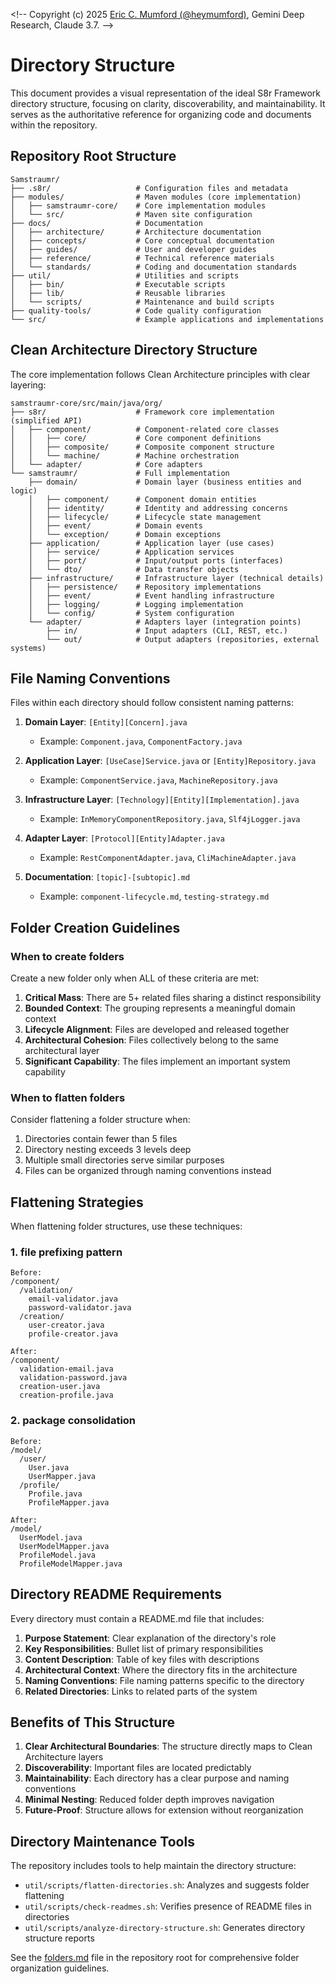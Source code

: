 <!--
Copyright (c) 2025 Eric C. Mumford (@heymumford)

This software was developed with analytical assistance from AI tools 
including Claude 3.7 Sonnet, Claude Code, and Google Gemini Deep Research,
which were used as paid services. All intellectual property rights 
remain exclusively with the copyright holder listed above.

Licensed under the Mozilla Public License 2.0
-->

<\!-- 
Copyright (c) 2025 [Eric C. Mumford (@heymumford)](https://github.com/heymumford), Gemini Deep Research, Claude 3.7.
-->

# Directory Structure

This document provides a visual representation of the ideal S8r Framework directory structure, focusing on clarity, discoverability, and maintainability. It serves as the authoritative reference for organizing code and documents within the repository.

## Repository Root Structure

```
Samstraumr/
├── .s8r/                   # Configuration files and metadata
├── modules/                # Maven modules (core implementation)
│   ├── samstraumr-core/    # Core implementation modules
│   └── src/                # Maven site configuration
├── docs/                   # Documentation
│   ├── architecture/       # Architecture documentation
│   ├── concepts/           # Core conceptual documentation
│   ├── guides/             # User and developer guides
│   ├── reference/          # Technical reference materials
│   └── standards/          # Coding and documentation standards
├── util/                   # Utilities and scripts
│   ├── bin/                # Executable scripts 
│   ├── lib/                # Reusable libraries
│   └── scripts/            # Maintenance and build scripts
├── quality-tools/          # Code quality configuration
└── src/                    # Example applications and implementations
```

## Clean Architecture Directory Structure

The core implementation follows Clean Architecture principles with clear layering:

```
samstraumr-core/src/main/java/org/
├── s8r/                    # Framework core implementation (simplified API)
│   ├── component/          # Component-related core classes
│   │   ├── core/           # Core component definitions
│   │   ├── composite/      # Composite component structure
│   │   └── machine/        # Machine orchestration
│   └── adapter/            # Core adapters
└── samstraumr/             # Full implementation 
    ├── domain/             # Domain layer (business entities and logic)
    │   ├── component/      # Component domain entities
    │   ├── identity/       # Identity and addressing concerns
    │   ├── lifecycle/      # Lifecycle state management
    │   ├── event/          # Domain events
    │   └── exception/      # Domain exceptions
    ├── application/        # Application layer (use cases)
    │   ├── service/        # Application services
    │   ├── port/           # Input/output ports (interfaces)
    │   └── dto/            # Data transfer objects
    ├── infrastructure/     # Infrastructure layer (technical details)
    │   ├── persistence/    # Repository implementations
    │   ├── event/          # Event handling infrastructure
    │   ├── logging/        # Logging implementation
    │   └── config/         # System configuration
    └── adapter/            # Adapters layer (integration points)
        ├── in/             # Input adapters (CLI, REST, etc.)
        └── out/            # Output adapters (repositories, external systems)
```

## File Naming Conventions

Files within each directory should follow consistent naming patterns:

1. **Domain Layer**: `[Entity][Concern].java`
   - Example: `Component.java`, `ComponentFactory.java`

2. **Application Layer**: `[UseCase]Service.java` or `[Entity]Repository.java`
   - Example: `ComponentService.java`, `MachineRepository.java`

3. **Infrastructure Layer**: `[Technology][Entity][Implementation].java`
   - Example: `InMemoryComponentRepository.java`, `Slf4jLogger.java`

4. **Adapter Layer**: `[Protocol][Entity]Adapter.java`
   - Example: `RestComponentAdapter.java`, `CliMachineAdapter.java`

5. **Documentation**: `[topic]-[subtopic].md`
   - Example: `component-lifecycle.md`, `testing-strategy.md`

## Folder Creation Guidelines

### When to create folders

Create a new folder only when ALL of these criteria are met:

1. **Critical Mass**: There are 5+ related files sharing a distinct responsibility
2. **Bounded Context**: The grouping represents a meaningful domain context
3. **Lifecycle Alignment**: Files are developed and released together
4. **Architectural Cohesion**: Files collectively belong to the same architectural layer
5. **Significant Capability**: The files implement an important system capability

### When to flatten folders

Consider flattening a folder structure when:

1. Directories contain fewer than 5 files
2. Directory nesting exceeds 3 levels deep
3. Multiple small directories serve similar purposes
4. Files can be organized through naming conventions instead

## Flattening Strategies

When flattening folder structures, use these techniques:

### 1. file prefixing pattern

```
Before:
/component/
  /validation/
    email-validator.java
    password-validator.java
  /creation/
    user-creator.java
    profile-creator.java

After:
/component/
  validation-email.java
  validation-password.java
  creation-user.java
  creation-profile.java
```

### 2. package consolidation

```
Before:
/model/
  /user/
    User.java
    UserMapper.java
  /profile/
    Profile.java
    ProfileMapper.java

After:
/model/
  UserModel.java
  UserModelMapper.java
  ProfileModel.java
  ProfileModelMapper.java
```

## Directory README Requirements

Every directory must contain a README.md file that includes:

1. **Purpose Statement**: Clear explanation of the directory's role
2. **Key Responsibilities**: Bullet list of primary responsibilities
3. **Content Description**: Table of key files with descriptions
4. **Architectural Context**: Where the directory fits in the architecture
5. **Naming Conventions**: File naming patterns specific to the directory
6. **Related Directories**: Links to related parts of the system

## Benefits of This Structure

1. **Clear Architectural Boundaries**: The structure directly maps to Clean Architecture layers
2. **Discoverability**: Important files are located predictably
3. **Maintainability**: Each directory has a clear purpose and naming conventions
4. **Minimal Nesting**: Reduced folder depth improves navigation
5. **Future-Proof**: Structure allows for extension without reorganization

## Directory Maintenance Tools

The repository includes tools to help maintain the directory structure:

- `util/scripts/flatten-directories.sh`: Analyzes and suggests folder flattening
- `util/scripts/check-readmes.sh`: Verifies presence of README files in directories
- `util/scripts/analyze-directory-structure.sh`: Generates directory structure reports

See the [folders.md](../../../folders.md) file in the repository root for comprehensive folder organization guidelines.
